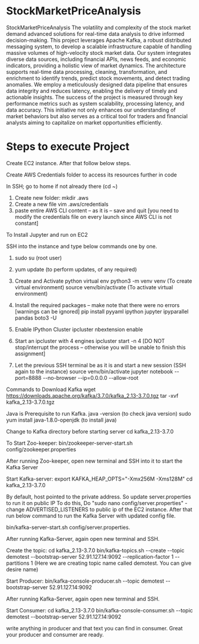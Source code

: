 # StockMarketPriceAnalysis
StockMarketPriceAnalysis
The volatility and complexity of the stock market demand advanced solutions for real-time data analysis to drive informed decision-making. This project leverages Apache Kafka, a robust distributed messaging system, to develop a scalable infrastructure capable of handling massive volumes of high-velocity stock market data. Our system integrates diverse data sources, including financial APIs, news feeds, and economic indicators, providing a holistic view of market dynamics. The architecture supports real-time data processing, cleaning, transformation, and enrichment to identify trends, predict stock movements, and detect trading anomalies. We employ a meticulously designed data pipeline that ensures data integrity and reduces latency, enabling the delivery of timely and actionable insights. The success of the project is measured through key performance metrics such as system scalability, processing latency, and data accuracy. This initiative not only enhances our understanding of market behaviors but also serves as a critical tool for traders and financial analysts aiming to capitalize on market opportunities efficiently.


# **Steps to execute Project**
Create EC2 instance. After that follow below steps.

Create AWS Credentials folder to access its resources further in code

In SSH; go to home if not already there (cd ~)

1. Create new folder:
mkdir .aws
2. Create a new file
vim .aws/credentials
3. paste entire AWS CLI content – as it is – save and quit
[you need to modify the credentials file on every launch since AWS CLI is not constant]

To Install Jupyter and run on EC2

SSH into the instance and type below commands one by one.

1. sudo su (root user) 

2. yum update (to perform updates, of any required)

3. Create and Activate python virtual env 
python3 -m venv venv (To create virtual environment)
source venv/bin/activate (To activate virtual environment)

4. Install the required packages – make note that there were no errors [warnings can be ignored]
pip install pyyaml ipython jupyter ipyparallel pandas boto3 -U

5. Enable IPython Cluster
ipcluster nbextension enable

6. Start an ipcluster with 4 engines
ipcluster start -n 4
[DO NOT stop/interrupt the process – otherwise you will be unable to finish this assignment]

7. Let the previous SSH terminal be as it is and start a new session (SSH again to the instance)
source venv/bin/activate
jupyter notebook --port=8888 --no-browser --ip=0.0.0.0 --allow-root

Commands to Download Kafka
wget https://downloads.apache.org/kafka/3.7.0/kafka_2.13-3.7.0.tgz
tar -xvf kafka_2.13-3.7.0.tgz

Java is Prerequisite to run Kafka. 
java -version (to check java version)
sudo yum install java-1.8.0-openjdk	 (to install java)

Change to Kafka directory before starting server
cd kafka_2.13-3.7.0

To Start Zoo-keeper:
bin/zookeeper-server-start.sh config/zookeeper.properties

After running Zoo-keeper, open new terminal and SSH into it to start the Kafka Server


Start Kafka-server:
export KAFKA_HEAP_OPTS="-Xmx256M -Xms128M"
cd kafka_2.13-3.7.0

By default, host pointed to the private address. So update server.properties to run it on public IP 
To do this, Do "sudo nano config/server.properties" - change ADVERTISED_LISTENERS to public ip of the EC2 instance. After that run below command to run the Kafka Server with updated config file.

bin/kafka-server-start.sh config/server.properties.

After running Kafka-Server, again open new terminal and SSH.

Create the topic:
cd kafka_2.13-3.7.0
bin/kafka-topics.sh --create --topic demotest --bootstrap-server 52.91.127.14:9092 --replication-factor 1 --partitions 1 (Here we are creating topic name called demotest. You can give desire name)

Start Producer:
bin/kafka-console-producer.sh --topic demotest --bootstrap-server 52.91.127.14:9092

After running Kafka-Server, again open new terminal and SSH.

Start Consumer:
cd kafka_2.13-3.7.0
bin/kafka-console-consumer.sh --topic demotest --bootstrap-server 52.91.127.14:9092

write anything in producer and that text you can find in consumer. Great your producer and consumer are ready.
